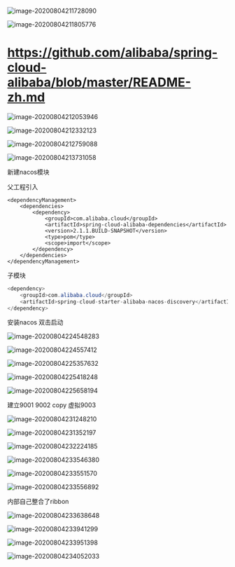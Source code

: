 ![image-20200804211728090](NACOS.assets/image-20200804211728090.png)

![image-20200804211805776](nacos.assets/image-20200804211805776.png)

# https://github.com/alibaba/spring-cloud-alibaba/blob/master/README-zh.md

![image-20200804212053946](nacos.assets/image-20200804212053946.png)

![image-20200804212332123](nacos.assets/image-20200804212332123.png)

![image-20200804212759088](nacos.assets/image-20200804212759088.png)

![image-20200804213731058](nacos.assets/image-20200804213731058.png)

新建nacos模块

父工程引入

```
<dependencyManagement>
    <dependencies>
        <dependency>
            <groupId>com.alibaba.cloud</groupId>
            <artifactId>spring-cloud-alibaba-dependencies</artifactId>
            <version>2.1.1.BUILD-SNAPSHOT</version>
            <type>pom</type>
            <scope>import</scope>
        </dependency>
    </dependencies>
</dependencyManagement>
```

子模块

```java
<dependency>
    <groupId>com.alibaba.cloud</groupId>
    <artifactId>spring-cloud-starter-alibaba-nacos-discovery</artifactId>
</dependency>
```

安装nacos  双击启动

![image-20200804224548283](nacos.assets/image-20200804224548283.png)

![image-20200804224557412](nacos.assets/image-20200804224557412.png)

![image-20200804225357632](nacos.assets/image-20200804225357632.png)

![image-20200804225418248](nacos.assets/image-20200804225418248.png)

![image-20200804225658194](nacos.assets/image-20200804225658194.png)

建立9001  9002  copy  虚拟9003

![image-20200804231248210](nacos.assets/image-20200804231248210.png)

![image-20200804231352197](nacos.assets/image-20200804231352197.png)

![image-20200804232224185](nacos.assets/image-20200804232224185.png)

![image-20200804233546380](nacos.assets/image-20200804233546380.png)

![image-20200804233551570](nacos.assets/image-20200804233551570.png)

![image-20200804233556892](nacos.assets/image-20200804233556892.png)

内部自己整合了ribbon  

![image-20200804233638648](nacos.assets/image-20200804233638648.png)

![image-20200804233941299](nacos.assets/image-20200804233941299.png)

![image-20200804233951398](nacos.assets/image-20200804233951398.png)

![image-20200804234052033](nacos.assets/image-20200804234052033.png)